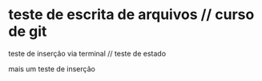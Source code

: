 # teste de escrita de arquivos // curso de git

teste de inserção via terminal // teste de estado

mais um teste de inserção
